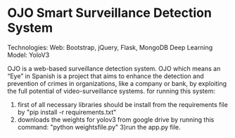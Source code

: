 # OJO Smart Surveillance Detection System
Technologies:
Web: Bootstrap, jQuery, Flask, MongoDB
Deep Learning Model: YoloV3

OJO is a web-based surveillance detection system. OJO which means an “Eye” in Spanish is a project that aims to enhance the detection and prevention of crimes in organizations, like a company or bank, by exploiting the full potential of video-surveillance systems.
for running this system:
1) first of all necessary libraries should be install from the requirements file by
"pip install -r requirements.txt"
2) downloads the weights for yolov3 from google drive by running this command:
"python weightsfile.py"
3)run the app.py file.
